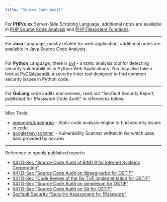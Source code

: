 ```yaml
---
title: "Source Code Audit"
---
```


For **PHP/x.xx** Server-Side Scripting Language, additional notes are available in [PHP Source Code Analysis](/php-source-code-analysis) and [PHP Filesystem Functions](/php-filesystem-functions).

---

For **Java** Language, mostly related for web-application, additional notes are available in [Java Source Code Analysis](/java-source-code-analysis).

---

For **Python** Language, there is [pyt](https://github.com/python-security/pyt) - a static analysis tool for detecting security vulnerabilities in Python Web Applications. You may also take a look at [PyCQA/bandit](https://github.com/PyCQA/bandit), a security linter tool designed to find common security issues in Python code.

---

For **GoLang** code audits and reviews, read out "Secfault Security Report, published for 1Password Code Audit" in references below.

---

Misc Tools:

* [opengrep/opengrep](https://github.com/opengrep/opengrep) - Static code analysis engine to find security issues in code
* [google/osv-scanner](https://github.com/google/osv-scanner) - Vulnerability Scanner written in Go which uses data provided by osv.dev


---

Reference to openly published reports:

- [X41 D-Sec "Source Code Audit of BIND 9 for Internet Systems Corporation"](https://www.x41-dsec.de/static/reports/X41-ISC-BIND9-Code-Audit-Public-Report-2024-02-13.pdf)
- [X41 D-Sec "Source Code Audit on libjpeg-turbo for OSTIF"](https://www.x41-dsec.de/static/reports/X41-OSTIF-libjpegturbo-Audit-20230712-Public.pdf)
- [X41 D-Sec "Code Review of the Go TUF Implementation for OSTIF"](https://www.x41-dsec.de/static/reports/X41-go-tuf-Audit-2023-Final-Report-PUBLIC.pdf)
- [X41 D-Sec "Source Code Audit on simplejson for OSTIF"](https://www.x41-dsec.de/static/reports/X41-OSTIF-simplejson-CodeRview-2023-04-18.pdf)
- [X41 D-Sec "Source Code Audit on Git for OSTIF"](https://www.x41-dsec.de/static/reports/X41-OSTIF-Gitlab-Git-Security-Audit-20230117-public.pdf)
- [Secfault Security "Security Assessment for 1Password"](https://bucket.agilebits.com/security/SecfaultSecurity_Report_OP_Security_Assessment_v1.0.pdf)